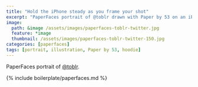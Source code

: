 ```yaml
---
title: "Hold the iPhone steady as you frame your shot"
excerpt: "PaperFaces portrait of @toblr drawn with Paper by 53 on an iPad."
image: 
  path: &image /assets/images/paperfaces-toblr-twitter.jpg 
  feature: *image
  thumbnail: /assets/images/paperfaces-toblr-twitter-150.jpg
categories: [paperfaces]
tags: [portrait, illustration, Paper by 53, hoodie]
---
```


PaperFaces portrait of [@toblr](https://twitter.com/toblr).

{% include boilerplate/paperfaces.md %}
